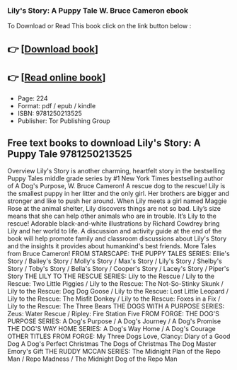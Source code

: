 ### Lily's Story: A Puppy Tale W. Bruce Cameron ebook

To Download or Read This book click on the link button below :

## 👉  [**[Download book](http://get-pdfs.com/download.php?group=book&from=github.com&id=721158&lnk=1079 "Download book")**]

## 👉  [**[Read online book](http://get-pdfs.com/download.php?group=book&from=github.com&id=721158&lnk=1079 "Read online book")**]


* Page: 224
* Format: pdf / epub / kindle
* ISBN: 9781250213525
* Publisher: Tor Publishing Group



## Free text books to download Lily's Story: A Puppy Tale 9781250213525


Overview
Lily&#039;s Story is another charming, heartfelt story in the bestselling Puppy Tales middle grade series by #1 New York Times bestselling author of A Dog&#039;s Purpose, W. Bruce Cameron! A rescue dog to the rescue! Lily is the smallest puppy in her litter and the only girl. Her brothers are bigger and stronger and like to push her around. When Lily meets a girl named Maggie Rose at the animal shelter, Lily discovers things are not so bad. Lily’s size means that she can help other animals who are in trouble. It’s Lily to the rescue! Adorable black-and-white illustrations by Richard Cowdrey bring Lily and her world to life. A discussion and activity guide at the end of the book will help promote family and classroom discussions about Lily&#039;s Story and the insights it provides about humankind&#039;s best friends. More Tales from Bruce Cameron! FROM STARSCAPE: THE PUPPY TALES SERIES: Ellie&#039;s Story / Bailey&#039;s Story / Molly&#039;s Story / Max&#039;s Story / Lily&#039;s Story / Shelby&#039;s Story / Toby&#039;s Story / Bella&#039;s Story / Cooper&#039;s Story / Lacey&#039;s Story / Piper&#039;s Story THE LILY TO THE RESCUE SERIES: Lily to the Rescue / Lily to the Rescue: Two Little Piggies / Lily to the Rescue: The Not-So-Stinky Skunk / Lily to the Rescue: Dog Dog Goose / Lily to the Rescue: Lost Little Leopard / Lily to the Rescue: The Misfit Donkey / Lily to the Rescue: Foxes in a Fix / Lily to the Rescue: The Three Bears THE DOGS WITH A PURPOSE SERIES: Zeus: Water Rescue / Ripley: Fire Station Five FROM FORGE: THE DOG&#039;S PURPOSE SERIES: A Dog&#039;s Purpose / A Dog&#039;s Journey / A Dog&#039;s Promise THE DOG&#039;S WAY HOME SERIES: A Dog&#039;s Way Home / A Dog&#039;s Courage OTHER TITLES FROM FORGE: My Three Dogs Love, Clancy: Diary of a Good Dog A Dog&#039;s Perfect Christmas The Dogs of Christmas The Dog Master Emory&#039;s Gift THE RUDDY MCCAN SERIES: The Midnight Plan of the Repo Man / Repo Madness / The Midnight Dog of the Repo Man



